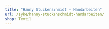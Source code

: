 ```yaml
---
title: "Hanny Stuckenschmidt – Handarbeiten"
url: /syke/hanny-stuckenschmidt-handarbeiten/
shop: Textil
---
```

